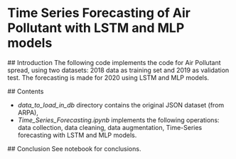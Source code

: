 # Time Series Forecasting of Air Pollutant with LSTM and MLP models

## Introduction
The following code implements the code for Air Pollutant spread, using two datasets: 2018 data as training set and 2019 as validation test. The forecasting is made for 2020 using LSTM and MLP models.

## Contents
- *data_to_load_in_db* directory contains the original JSON dataset (from ARPA),
- *Time_Series_Forecasting.ipynb* implements the following operations: data collection, data cleaning, data augmentation, Time-Series forecasting with LSTM and MLP models.

## Conclusion
See notebook for conclusions.
